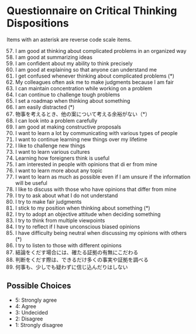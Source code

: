 # Questionnaire on Critical Thinking Dispositions
Items with an asterisk are reverse code scale items.

57. I am good at thinking about complicated problems in an organized way
58. I am good at summarizing ideas
59. I am confident about my ability to think precisely
60. I am good at explaining so that anyone can understand me
61. I get confused whenever thinking about complicated problems (\*)
62. My colleagues often ask me to make judgments because I am fair
63. I can maintain concentration while working on a problem
64. I can continue to challenge tough problems
65. I set a roadmap when thinking about something
66. I am easily distracted (\*)
67. 物事を考えるとき、他の案について考える余裕がない（*）
68. I can look into a problem carefully
69. I am good at making constructive proposals
70. I want to learn a lot by communicating with various types of people
71. I want to continue learning new things over my lifetime
72. I like to challenge new things
73. I want to learn various cultures
74. Learning how foreigners think is useful
75. I am interested in people with opinions that di er from mine
76. I want to learn more about any topic
77. I want to learn as much as possible even if I am unsure if the information will be useful
78. I like to discuss with those who have opinions that differ from mine
79. I try to ask about what I do not understand
80. I try to make fair judgments
81. I stick to my position when thinking about something (\*)
82. I try to adopt an objective attitude when deciding something
83. I try to think from multiple viewpoints
84. I try to reflect if I have unconscious biased opinions
85. I have difficulty being neutral when discussing my opinions with others (\*)
86. I try to listen to those with different opinions
87. 結論をくだす場合には、確たる証拠の有無にこだわる
88. 判断をくだす際は、できるだけ多くの事実や証拠を調べる
89. 何事も、少しでも疑わずに信じ込んだりはしない

## Possible Choices
* 5: Strongly agree
* 4: Agree
* 3: Undecided
* 2: Disagree
* 1: Strongly disagree
